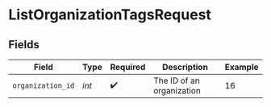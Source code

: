 # ListOrganizationTagsRequest


## Fields

| Field                     | Type                      | Required                  | Description               | Example                   |
| ------------------------- | ------------------------- | ------------------------- | ------------------------- | ------------------------- |
| `organization_id`         | *int*                     | :heavy_check_mark:        | The ID of an organization | 16                        |
